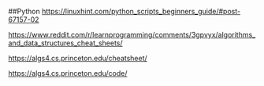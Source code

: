 ##Python
https://linuxhint.com/python_scripts_beginners_guide/#post-67157-02

https://www.reddit.com/r/learnprogramming/comments/3gpvyx/algorithms_and_data_structures_cheat_sheets/

https://algs4.cs.princeton.edu/cheatsheet/

https://algs4.cs.princeton.edu/code/


